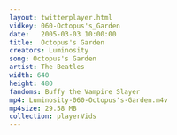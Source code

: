 ```yaml
---
layout: twitterplayer.html
vidkey: 060-Octopus's_Garden
date:   2005-03-03 10:00:00
title:  Octopus's Garden
creators: Luminosity
song: Octopus's Garden
artist: The Beatles
width: 640
height: 480
fandoms: Buffy the Vampire Slayer
mp4: Luminosity-060-Octopus's-Garden.m4v
mp4size: 29.58 MB
collection: playerVids
---
```


  <div>
  
  </div>
  